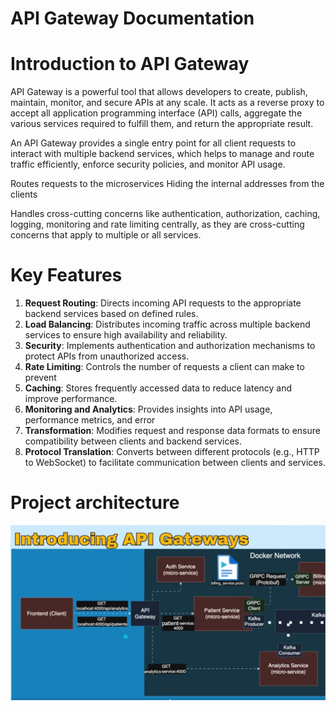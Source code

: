 # API Gateway Documentation

# Introduction to API Gateway

API Gateway is a powerful tool that allows developers to create, publish, maintain, monitor, and secure APIs at any scale. 
It acts as a reverse proxy to accept all application programming interface (API) calls, 
aggregate the various services required to fulfill them, and return the appropriate result.

An API Gateway provides a single entry point for all client requests to interact with multiple backend services,
which helps to manage and route traffic efficiently, enforce security policies, and monitor API usage.

Routes requests to the microservices
Hiding the internal addresses from the clients

Handles cross-cutting concerns like authentication, authorization, caching, logging, monitoring and rate limiting centrally,
as they are cross-cutting concerns that apply to multiple or all services.

# Key Features

1. **Request Routing**: Directs incoming API requests to the appropriate backend services based on defined rules.
2. **Load Balancing**: Distributes incoming traffic across multiple backend services to ensure high availability and reliability.
3. **Security**: Implements authentication and authorization mechanisms to protect APIs from unauthorized access.
4. **Rate Limiting**: Controls the number of requests a client can make to prevent
5. **Caching**: Stores frequently accessed data to reduce latency and improve performance.
6. **Monitoring and Analytics**: Provides insights into API usage, performance metrics, and error
7. **Transformation**: Modifies request and response data formats to ensure compatibility between clients and backend services.
8. **Protocol Translation**: Converts between different protocols (e.g., HTTP to WebSocket) to facilitate communication between clients and services.

# Project architecture 

![API Gateway Architecture](images/api_gateway_architecture.jpg)

